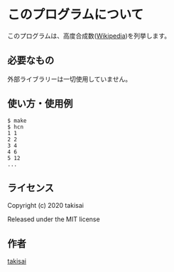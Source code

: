 # このプログラムについて

このプログラムは、高度合成数([Wikipedia](https://ja.wikipedia.org/wiki/%E9%AB%98%E5%BA%A6%E5%90%88%E6%88%90%E6%95%B0))を列挙します。

## 必要なもの

外部ライブラリーは一切使用していません。

## 使い方・使用例

    $ make
    $ hcn
    1 1
    2 2
    3 4
    4 6
    5 12
    ...

## ライセンス

Copyright (c) 2020 takisai

Released under the MIT license

## 作者

[takisai](https://github.com/takisai)
